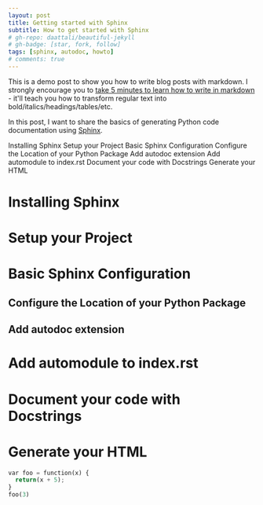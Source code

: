 ```yaml
---
layout: post
title: Getting started with Sphinx
subtitle: How to get started with Sphinx 
# gh-repo: daattali/beautiful-jekyll
# gh-badge: [star, fork, follow]
tags: [sphinx, autodoc, howto]
# comments: true
---
```


This is a demo post to show you how to write blog posts with markdown.  I strongly encourage you to [take 5 minutes to learn how to write in markdown](https://markdowntutorial.com/) - it'll teach you how to transform regular text into bold/italics/headings/tables/etc.

In this post, I want to share the basics of generating Python code documentation using [Sphinx](https://www.sphinx-doc.org/en/master/index.html).


Installing Sphinx
Setup your Project
Basic Sphinx Configuration
  Configure the Location of your Python Package
  Add autodoc extension
Add automodule to  index.rst
Document your code with Docstrings
Generate your HTML

# Installing Sphinx
# Setup your Project
# Basic Sphinx Configuration
## Configure the Location of your Python Package
## Add autodoc extension
# Add automodule to  index.rst
# Document your code with Docstrings
# Generate your HTML


```python
var foo = function(x) {
  return(x + 5);
}
foo(3)
```

